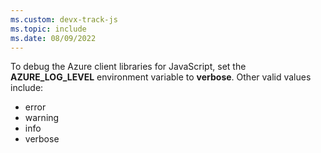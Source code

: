 ```yaml
---
ms.custom: devx-track-js
ms.topic: include
ms.date: 08/09/2022
---
```


To debug the Azure client libraries for JavaScript, set the **AZURE_LOG_LEVEL** environment variable to **verbose**. Other valid values include:

* error
* warning
* info
* verbose